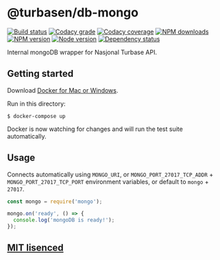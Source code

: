 # @turbasen/db-mongo

[![Build status](https://app.wercker.com/status/8af22dd80c3f309b1e116e251dd66cd0/s "wercker status")](https://app.wercker.com/project/bykey/8af22dd80c3f309b1e116e251dd66cd0)
[![Codacy grade](https://img.shields.io/codacy/grade/eeb155a45852449da23b2e10b09c6ff9.svg "Codacy grade")](https://www.codacy.com/app/Turbasen/db-mongo)
[![Codacy coverage](https://img.shields.io/codacy/coverage/eeb155a45852449da23b2e10b09c6ff9.svg "Codacy coverage")](https://www.codacy.com/app/Turbasen/db-mongo)
[![NPM downloads](https://img.shields.io/npm/dm/@turbasen/db-mongo.svg "NPM downloads")](https://www.npmjs.com/package/@turbasen/db-mongo)
[![NPM version](https://img.shields.io/npm/v/@turbasen/db-mongo.svg "NPM version")](https://www.npmjs.com/package/@turbasen/db-mongo)
[![Node version](https://img.shields.io/node/v/@turbasen/db-mongo.svg "Node version")](https://www.npmjs.com/package/@turbasen/db-mongo)
[![Dependency status](https://img.shields.io/david/Turbasen/db-mongo.svg "Dependency status")](https://david-dm.org/Turbasen/db-mongo)

Internal mongoDB wrapper for Nasjonal Turbase API.

## Getting started

Download [Docker for Mac or Windows](https://www.docker.com/products/docker).

Run in this directory:

```
$ docker-compose up
```

Docker is now watching for changes and will run the test suite automatically.

## Usage

Connects automatically using `MONGO_URI`, or `MONGO_PORT_27017_TCP_ADDR` +
`MONGO_PORT_27017_TCP_PORT` environment variables, or default to `mongo` +
`27017`.

```js
const mongo = require('mongo');

mongo.on('ready', () => {
  console.log('mongoDB is ready!');
});
```

## [MIT lisenced](https://github.com/Turbasen/Auth/blob/master/LICENSE)
